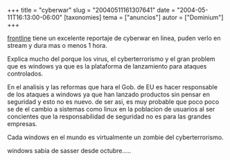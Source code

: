 +++
title = "cyberwar"
slug = "20040511161307641"
date = "2004-05-11T16:13:00-06:00"
[taxonomies]
tema = ["anuncios"]
autor = ["Dominium"]
+++

[frontline](http://www.frontline.org) tiene un excelente reportaje de
cyberwar en linea, puden verlo en stream y dura mas o menos 1 hora.

<!-- more -->
Explica mucho del porque los virus, el cyberterrorismo y el gran problem
que es windows ya que es la plataforma de lanzamiento para ataques
controlados.

En el analisis y las reformas que hara el Gob. de EU es hacer
responsable de los ataques a windows ya que han lanzado productos sin
pensar en seguridad y esto no es nuevo. de ser asi, es muy probable que
poco poco se de el cambio a sistemas como linux en la poblacion de
usuarios al ser concientes que la responsabilidad de seguridad no es
para las grandes empresas.

Cada windows en el mundo es virtualmente un zombie del cyberterrorismo.

windows sabia de sasser desde octubre.....

